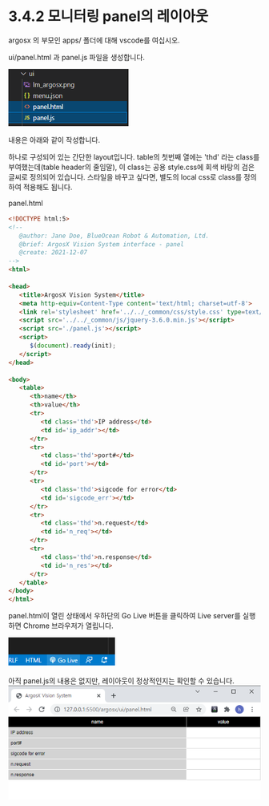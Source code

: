 # 3.4.2 모니터링 panel의 레이아웃

argosx 의 부모인 apps/ 폴더에 대해 vscode를 여십시오.


ui/panel.html 과 panel.js 파일을 생성합니다.

![](../../_assets/image_50.png)


내용은 아래와 같이 작성합니다. <table> 하나로 구성되어 있는 간단한 layout입니다. table의 첫번째 열에는 'thd' 라는 class를 부여했는데(table header의 줄임말), 이 class는 공용 style.css에 회색 바탕의 검은 글씨로 정의되어 있습니다.  스타일을 바꾸고 싶다면, 별도의 local css로 class를 정의하여 적용해도 됩니다.



panel.html
``` html
<!DOCTYPE html:5>
<!--
   @author: Jane Doe, BlueOcean Robot & Automation, Ltd.
   @brief: ArgosX Vision System interface - panel
   @create: 2021-12-07
-->
<html>
  
<head>
   <title>ArgosX Vision System</title>
   <meta http-equiv=Content-Type content='text/html; charset=utf-8'>
   <link rel='stylesheet' href='../../_common/css/style.css' type=text/css rel=stylesheet>
   <script src='../../_common/js/jquery-3.6.0.min.js'></script>
   <script src='./panel.js'></script>
   <script>
      $(document).ready(init);
   </script>
</head>
  
<body>
   <table>
      <th>name</th>
      <th>value</th>
      <tr>
         <td class='thd'>IP address</td>
         <td id='ip_addr'></td>
      </tr>
      <tr>
         <td class='thd'>port#</td>
         <td id='port'></td>
      </tr>
      <tr>
         <td class='thd'>sigcode for error</td>
         <td id='sigcode_err'></td>
      </tr>
      <tr>
         <td class='thd'>n.request</td>
         <td id='n_req'></td>
      </tr>
      <tr>
         <td class='thd'>n.response</td>
         <td id='n_res'></td>
      </tr>
   </table>
</body>
</html>
```

panel.html이 열린 상태에서 우하단의 Go Live 버튼을 클릭하여 Live server를 실행하면 Chrome 브라우저가 열립니다.

![](../../_assets/image_51.png)
<br></br>
아직 panel.js의 내용은 없지만, 레이아웃이 정상적인지는 확인할 수 있습니다.
![](../../_assets/image_52.png)




